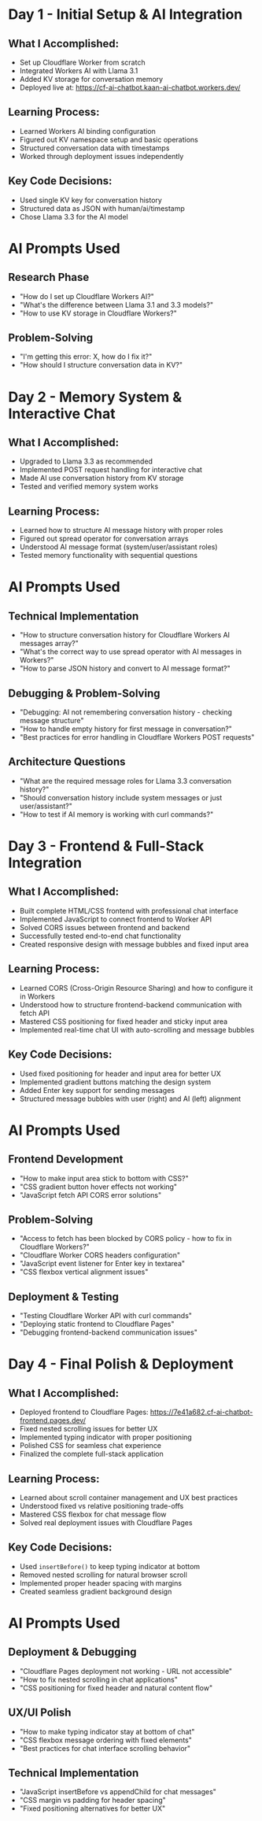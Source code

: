 # Day 1 - Initial Setup & AI Integration

## What I Accomplished:
- Set up Cloudflare Worker from scratch
- Integrated Workers AI with Llama 3.1
- Added KV storage for conversation memory
- Deployed live at: https://cf-ai-chatbot.kaan-ai-chatbot.workers.dev/

## Learning Process:
- Learned Workers AI binding configuration
- Figured out KV namespace setup and basic operations
- Structured conversation data with timestamps
- Worked through deployment issues independently

## Key Code Decisions:
- Used single KV key for conversation history
- Structured data as JSON with human/ai/timestamp
- Chose Llama 3.3 for the AI model

# AI Prompts Used

## Research Phase
- "How do I set up Cloudflare Workers AI?"
- "What's the difference between Llama 3.1 and 3.3 models?"
- "How to use KV storage in Cloudflare Workers?"

## Problem-Solving
- "I'm getting this error: X, how do I fix it?"
- "How should I structure conversation data in KV?"

# Day 2 - Memory System & Interactive Chat

## What I Accomplished:
- Upgraded to Llama 3.3 as recommended
- Implemented POST request handling for interactive chat
- Made AI use conversation history from KV storage
- Tested and verified memory system works

## Learning Process:
- Learned how to structure AI message history with proper roles
- Figured out spread operator for conversation arrays
- Understood AI message format (system/user/assistant roles)
- Tested memory functionality with sequential questions

# AI Prompts Used

## Technical Implementation
- "How to structure conversation history for Cloudflare Workers AI messages array?"
- "What's the correct way to use spread operator with AI messages in Workers?"
- "How to parse JSON history and convert to AI message format?"

## Debugging & Problem-Solving
- "Debugging: AI not remembering conversation history - checking message structure"
- "How to handle empty history for first message in conversation?"
- "Best practices for error handling in Cloudflare Workers POST requests"

## Architecture Questions
- "What are the required message roles for Llama 3.3 conversation history?"
- "Should conversation history include system messages or just user/assistant?"
- "How to test if AI memory is working with curl commands?"

# Day 3 - Frontend & Full-Stack Integration

## What I Accomplished:
- Built complete HTML/CSS frontend with professional chat interface
- Implemented JavaScript to connect frontend to Worker API
- Solved CORS issues between frontend and backend
- Successfully tested end-to-end chat functionality
- Created responsive design with message bubbles and fixed input area

## Learning Process:
- Learned CORS (Cross-Origin Resource Sharing) and how to configure it in Workers
- Understood how to structure frontend-backend communication with fetch API
- Mastered CSS positioning for fixed header and sticky input area
- Implemented real-time chat UI with auto-scrolling and message bubbles

## Key Code Decisions:
- Used fixed positioning for header and input area for better UX
- Implemented gradient buttons matching the design system
- Added Enter key support for sending messages
- Structured message bubbles with user (right) and AI (left) alignment

# AI Prompts Used

## Frontend Development
- "How to make input area stick to bottom with CSS?"
- "CSS gradient button hover effects not working"
- "JavaScript fetch API CORS error solutions"

## Problem-Solving
- "Access to fetch has been blocked by CORS policy - how to fix in Cloudflare Workers?"
- "Cloudflare Worker CORS headers configuration"
- "JavaScript event listener for Enter key in textarea"
- "CSS flexbox vertical alignment issues"

## Deployment & Testing
- "Testing Cloudflare Worker API with curl commands"
- "Deploying static frontend to Cloudflare Pages"
- "Debugging frontend-backend communication issues"

# Day 4 - Final Polish & Deployment

## What I Accomplished:
- Deployed frontend to Cloudflare Pages: https://7e41a682.cf-ai-chatbot-frontend.pages.dev/
- Fixed nested scrolling issues for better UX
- Implemented typing indicator with proper positioning
- Polished CSS for seamless chat experience
- Finalized the complete full-stack application

## Learning Process:
- Learned about scroll container management and UX best practices
- Understood fixed vs relative positioning trade-offs
- Mastered CSS flexbox for chat message flow
- Solved real deployment issues with Cloudflare Pages

## Key Code Decisions:
- Used `insertBefore()` to keep typing indicator at bottom
- Removed nested scrolling for natural browser scroll
- Implemented proper header spacing with margins
- Created seamless gradient background design

# AI Prompts Used

## Deployment & Debugging
- "Cloudflare Pages deployment not working - URL not accessible"
- "How to fix nested scrolling in chat applications"
- "CSS positioning for fixed header and natural content flow"

## UX/UI Polish
- "How to make typing indicator stay at bottom of chat"
- "CSS flexbox message ordering with fixed elements"
- "Best practices for chat interface scrolling behavior"

## Technical Implementation
- "JavaScript insertBefore vs appendChild for chat messages"
- "CSS margin vs padding for header spacing"
- "Fixed positioning alternatives for better UX"
